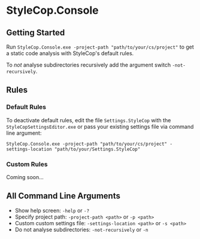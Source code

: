 # StyleCop.Console

## Getting Started

Run `StyleCop.Console.exe -project-path "path/to/your/cs/project"` to get a static code analysis with StyleCop's default rules.

To *not* analyse subdirectories recursively add the argument switch `-not-recursively`.

## Rules

### Default Rules

To deactivate default rules, edit the file `Settings.StyleCop` with the `StyleCopSettingsEditor.exe` or pass your existing settings file via command line argument:

```Shell
StyleCop.Console.exe -project-path "path/to/your/cs/project" -settings-location "path/to/your/Settings.StyleCop"
```

### Custom Rules

Coming soon...

## All Command Line Arguments

- Show help screen: `-help` or `-?`
- Specify project path: `-project-path <path>` or `-p <path>`
- Custom custom settings file: `-settings-location <path>` or `-s <path>`
- Do not analyse subdirectories: `-not-recursively` or `-n`